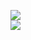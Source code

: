 [![](https://img.shields.io/badge/Made%20With-Github%20Spray-lightgrey.svg?style=for-the-badge&logo=github)](https://github.com/Annihil/github-spray#3559)  
[![](https://i.imgur.com/2DrTn0Z.gif)](https://github.com/Annihil/github-spray)